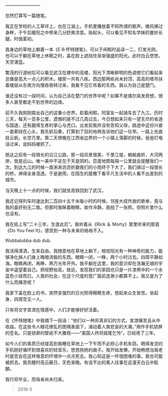 ————————

忽然打算写一篇随笔。

我正在学校的人工草坪上，也在江湖上。手机里播放着不知所谓的歌声。微风拂过身畔，于午后暖阳之中带来几分舒爽凉意。抬起头，可以看见不知名学妹的曼妙长腿。时值夏初。

我身边的草地上躺着一本《E·B·怀特随笔》，可以于闲暇时品读一二，打发光阴，也可以于躺在草地上休眠之时，盖在脸上遮挡住渐渐强盛的阳光。此时白云悠悠，天空湛蓝。

繁茂的行道树后可以看见武汉在建中的高楼，阳光下清晰鲜明的色调使它们看起来总像是高大一点儿的积木。楼房一共有八栋。西边那两栋尚未封顶，高高的塔吊扶着楼层从东南方向慢吞吞转过来，我看不见它吊着的东西。我认为自己是楚门。

谁还没有过一段时间，认为自己活在楚门的世界中呢？如果不是偶尔突发奇想，很多人甚至都走不到世界的边缘。

前不久我刚刚踏出自己的这番小世界。趁着闲暇，同室友一起骑车去了九江。历时三天，每天一百多公里，遗憾的是不过几周过去，今日想起来只有一望无尽的省道与国道，还有磨得生疼的掌心与虎口。出发前我并没有告知父母，路途中这份兴奋一直萦绕在心头，我先斩后奏，打算到了目的地再告诉他们这一壮举。一路上也直挂云帆，长空万里。第二天傍晚在江西省边界的一个小镇上落脚的时候，爸爸打电话过来，说妈妈被抓了。

抵达之前有一段很长的沿江公路，那一段风景很美，千里江堤，蜿蜒曲折，大河两岸，皆是远山。唯一美中不足在于天是阴的。百度地图每隔一公里就会提醒我们一次。到达九江的时候一直淅淅沥沥折磨我们的小雨终于下大了，我们骑过一段很长的桥，淋得全身湿透。于是避雨，在陌生的屋檐下看平凡生活中的人看不出差别的城市。

当天晚上十一点的时候，我们就坐高铁回到了武汉。

我还记得列车时速达到二百四十五千米每小时的时候，邻座大叔外放的歌单，竟与我的喜好别无二致。但那时我眯着眼睛，故作冷静。我拍了一张照，但照片里什么也没有。

我在纸上写“二十三年，生逢此厄”。我听着从《Rick ＆ Morty》那里听来的那首《Do You Feel It》，感受到一种与未来的格格不入。

Wubbalubba dub dub.

我活得潇洒，生来自由。我随意地在草地上躺下，相信阳光有一种神奇的能力，能够净化掉人们身上晦暗消极的东西。眼睛一闭，一睁，两个小时过去。四周平静如海。眼睛再闭，再睁，两万光年开外。我平躺在这里，我的意识却在浩瀚无垠的宇宙中遥望着自己。把视野抬高，放远，发现我们的家园也只是一片漆黑中的一个水蓝色小球而已。人类的社会，在这个尺度的宽广面前连渺小都算不上。我又是为了什么而痛苦呢？

我拿下盖在脸上的书，突然变强烈的日光照得眼睛生疼，想起来众生皆苦。坐起身，四周空无一人。

只有将文字宣泄在情感中，人们才能够好好活着。

在《怀特随笔》中我摘下一段话：“他们以一种非真非幻的方式，宣泄痛苦且从中收益。在这些令人眼花缭乱的困境表面下，涌动着人类悲哀的大潮。”用作手机锁屏的签名。只是锁屏的壁纸不大雅观——“美国人终将摇尾乞怜”。已经用了三年。

如今人们的素质已经提高到我睡在草地上一下午而不必担心手机失窃。晒得发烫的手机刚好循环到很喜欢的轻音乐，悠悠扬扬的曲子。我开始发懒，开始畅想当我老时是否会在这样惬意的环境中一点点死去。我心知这是一件很困难的事。我也可能被抓去。我苏醒时高云蔽日，天色渐晚。有说不出的离人往事在这漫天白云中酝酿。

我行将毕业，而母亲尚未归来。

> 2019-5
